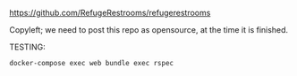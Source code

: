 https://github.com/RefugeRestrooms/refugerestrooms

Copyleft; we need to post this repo as opensource, at the time it is finished.



TESTING:


```
docker-compose exec web bundle exec rspec
```
